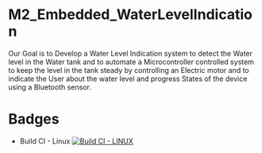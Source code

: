 # M2_Embedded_WaterLevelIndication
  Our Goal is to Develop a Water Level Indication system to detect the Water level in the Water tank and to automate a Microcontroller controlled system to keep the level in the tank steady by controlling an Electric motor and to indicate the User about the water level and progress States of the device using a Bluetooth sensor.

# Badges
* Build CI - Linux
[![Build CI - LINUX](https://github.com/Faadilbatcha/M2_Embedded_WaterLevelIndication/actions/workflows/c-cpp.yml/badge.svg)](https://github.com/Faadilbatcha/M2_Embedded_WaterLevelIndication/actions/workflows/c-cpp.yml)
